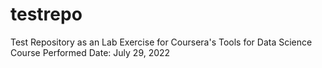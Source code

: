 # testrepo
Test Repository as an Lab Exercise for Coursera's Tools for Data Science Course
Performed Date: July 29, 2022
